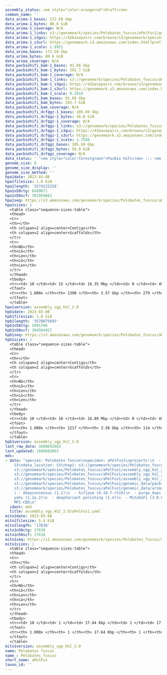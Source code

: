 ```yaml
---
assembly_status: <em style="color:orangered">Draft</em>
common_name: ''
data_arima-1_bases: 172.58 Gbp
data_arima-1_bytes: 80.6 GiB
data_arima-1_coverage: N/A
data_arima-1_links: s3://genomeark/species/Pelobates_fuscus/aPelFus1/genomic_data/arima/<br>
data_arima-1_s3gui: https://42basepairs.com/browse/s3/genomeark/species/Pelobates_fuscus/aPelFus1/genomic_data/arima/
data_arima-1_s3url: https://genomeark.s3.amazonaws.com/index.html?prefix=species/Pelobates_fuscus/aPelFus1/genomic_data/arima/
data_arima-1_scale: 1.9951
data_arima_bases: 172.58 Gbp
data_arima_bytes: 80.6 GiB
data_arima_coverage: N/A
data_pacbiohifi_bam-1_bases: 91.66 Gbp
data_pacbiohifi_bam-1_bytes: 292.7 GiB
data_pacbiohifi_bam-1_coverage: N/A
data_pacbiohifi_bam-1_links: s3://genomeark/species/Pelobates_fuscus/aPelFus1/genomic_data/pacbio_hifi/<br>
data_pacbiohifi_bam-1_s3gui: https://42basepairs.com/browse/s3/genomeark/species/Pelobates_fuscus/aPelFus1/genomic_data/pacbio_hifi/
data_pacbiohifi_bam-1_s3url: https://genomeark.s3.amazonaws.com/index.html?prefix=species/Pelobates_fuscus/aPelFus1/genomic_data/pacbio_hifi/
data_pacbiohifi_bam-1_scale: 0.2916
data_pacbiohifi_bam_bases: 91.66 Gbp
data_pacbiohifi_bam_bytes: 292.7 GiB
data_pacbiohifi_bam_coverage: N/A
data_pacbiohifi_dcfqgz-1_bases: 105.69 Gbp
data_pacbiohifi_dcfqgz-1_bytes: 56.0 GiB
data_pacbiohifi_dcfqgz-1_coverage: N/A
data_pacbiohifi_dcfqgz-1_links: s3://genomeark/species/Pelobates_fuscus/aPelFus1/genomic_data/pacbio_hifi/<br>
data_pacbiohifi_dcfqgz-1_s3gui: https://42basepairs.com/browse/s3/genomeark/species/Pelobates_fuscus/aPelFus1/genomic_data/pacbio_hifi/
data_pacbiohifi_dcfqgz-1_s3url: https://genomeark.s3.amazonaws.com/index.html?prefix=species/Pelobates_fuscus/aPelFus1/genomic_data/pacbio_hifi/
data_pacbiohifi_dcfqgz-1_scale: 1.7586
data_pacbiohifi_dcfqgz_bases: 105.69 Gbp
data_pacbiohifi_dcfqgz_bytes: 56.0 GiB
data_pacbiohifi_dcfqgz_coverage: N/A
data_status: '''<em style="color:forestgreen">PacBio HiFi</em> ::: <em style="color:forestgreen">Arima</em>'''
genome_size: 0
genome_size_display: ''
genome_size_method: ''
hpa1date: 2023-03-08
hpa1filesize: 1.0 GiB
hpa1length: '3574222228'
hpa1n50ctg: 6499071
hpa1n50scf: 381959662
hpa1seq: https://s3.amazonaws.com/genomeark/species/Pelobates_fuscus/aPelFus1/assembly_vgp_HiC_2.0/aPelFus1.HiC.hap1.20230308.fasta.gz
hpa1sizes: |
  <table class="sequence-sizes-table">
  <thead>
  <tr>
  <th></th>
  <th colspan=2 align=center>Contigs</th>
  <th colspan=2 align=center>Scaffolds</th>
  </tr>
  <tr>
  <th>NG</th>
  <th>LG</th>
  <th>Len</th>
  <th>LG</th>
  <th>Len</th>
  </tr>
  </thead>
  <tbody>
  <tr><td> 10 </td><td> 15 </td><td> 16.35 Mbp </td><td> 0 </td><td> 493.56 Mbp </td></tr><tr><td> 20 </td><td> 40 </td><td> 12.72 Mbp </td><td> 1 </td><td> 445.67 Mbp </td></tr><tr><td> 30 </td><td> 72 </td><td> 10.01 Mbp </td><td> 2 </td><td> 421.46 Mbp </td></tr><tr><td> 40 </td><td> 112 </td><td> 8.16 Mbp </td><td> 3 </td><td> 385.98 Mbp </td></tr><tr style="background-color:#cccccc;"><td> 50 </td><td> 160 </td><td style="background-color:#88ff88;"> 6.50 Mbp </td><td> 4 </td><td style="background-color:#88ff88;"> 381.96 Mbp </td></tr><tr><td> 60 </td><td> 224 </td><td> 4.92 Mbp </td><td> 5 </td><td> 310.34 Mbp </td></tr><tr><td> 70 </td><td> 309 </td><td> 3.67 Mbp </td><td> 6 </td><td> 183.86 Mbp </td></tr><tr><td> 80 </td><td> 422 </td><td> 2.69 Mbp </td><td> 8 </td><td> 170.33 Mbp </td></tr><tr><td> 90 </td><td> 592 </td><td> 1.50 Mbp </td><td> 10 </td><td> 143.22 Mbp </td></tr><tr><td> 100 </td><td> 1389 </td><td> 1.00 Kbp </td><td> 278 </td><td> 1.00 Kbp </td></tr></tbody>
  <tfoot>
  <tr><th> 1.000x </th><th> 1390 </th><th> 3.57 Gbp </th><th> 279 </th><th> 3.57 Gbp </th></tr>
  </tfoot>
  </table>
hpa1version: assembly_vgp_HiC_2.0
hpb1date: 2023-03-08
hpb1filesize: 1.0 GiB
hpb1length: '3578075693'
hpb1n50ctg: 5891766
hpb1n50scf: 384564927
hpb1seq: https://s3.amazonaws.com/genomeark/species/Pelobates_fuscus/aPelFus1/assembly_vgp_HiC_2.0/aPelFus1.HiC.hap2.20230308.fasta.gz
hpb1sizes: |
  <table class="sequence-sizes-table">
  <thead>
  <tr>
  <th></th>
  <th colspan=2 align=center>Contigs</th>
  <th colspan=2 align=center>Scaffolds</th>
  </tr>
  <tr>
  <th>NG</th>
  <th>LG</th>
  <th>Len</th>
  <th>LG</th>
  <th>Len</th>
  </tr>
  </thead>
  <tbody>
  <tr><td> 10 </td><td> 16 </td><td> 16.09 Mbp </td><td> 0 </td><td> 496.21 Mbp </td></tr><tr><td> 20 </td><td> 41 </td><td> 12.31 Mbp </td><td> 1 </td><td> 435.41 Mbp </td></tr><tr><td> 30 </td><td> 74 </td><td> 9.82 Mbp </td><td> 2 </td><td> 426.39 Mbp </td></tr><tr><td> 40 </td><td> 116 </td><td> 7.51 Mbp </td><td> 3 </td><td> 385.95 Mbp </td></tr><tr style="background-color:#cccccc;"><td> 50 </td><td> 169 </td><td style="background-color:#88ff88;"> 5.89 Mbp </td><td> 4 </td><td style="background-color:#88ff88;"> 384.56 Mbp </td></tr><tr><td> 60 </td><td> 237 </td><td> 4.70 Mbp </td><td> 5 </td><td> 310.36 Mbp </td></tr><tr><td> 70 </td><td> 323 </td><td> 3.67 Mbp </td><td> 6 </td><td> 183.81 Mbp </td></tr><tr><td> 80 </td><td> 437 </td><td> 2.67 Mbp </td><td> 8 </td><td> 173.50 Mbp </td></tr><tr><td> 90 </td><td> 611 </td><td> 1.54 Mbp </td><td> 10 </td><td> 142.89 Mbp </td></tr><tr><td> 100 </td><td> 1216 </td><td> 1.00 Kbp </td><td> 113 </td><td> 1.00 Kbp </td></tr></tbody>
  <tfoot>
  <tr><th> 1.000x </th><th> 1217 </th><th> 3.58 Gbp </th><th> 114 </th><th> 3.58 Gbp </th></tr>
  </tfoot>
  </table>
hpb1version: assembly_vgp_HiC_2.0
last_raw_data: 1680692663
last_updated: 1680692663
mds:
- data: "species: Pelobates fuscus\nspecimen: aPelFus1\nprojects:\n  - VGP\nrelease_to:
    S3\ndata_location: S3\nhap1: s3://genomeark/species/Pelobates_fuscus/aPelFus1/assembly_vgp_HiC_2.0/aPelFus1.HiC.hap1.20230308.fasta.gz\nhap2:
    s3://genomeark/species/Pelobates_fuscus/aPelFus1/assembly_vgp_HiC_2.0/aPelFus1.HiC.hap2.20230308.fasta.gz\nprimary:
    s3://genomeark/species/Pelobates_fuscus/aPelFus1/assembly_vgp_HiC_2.0/aPelFus1.HiC.pctg.20230308.fasta.gz\nmito:
    s3://genomeark/species/Pelobates_fuscus/aPelFus1/assembly_vgp_HiC_2.0/aPelFus1.mito.20230308.fasta.gz\npacbio_read_dir:
    s3://genomeark/species/Pelobates_fuscus/aPelFus1/genomic_data/pacbio/ \nhic_read_dir:
    s3://genomeark/species/Pelobates_fuscus/aPelFus1/genomic_data/arima/\npipeline:\n
    \ - deepconsensus (1.1)\n  - hifiasm (0.18.7-r519)\n  - purge_dups (1.2.5)\n  -
    yahs (1.2a.2)\n  - deepVariant polishing (1.4)\n  - MitoHiFi (3.0.0)\nassembled_by_group:
    MPI-CBG\n"
  ident: md3
  title: assembly_vgp_HiC_2.0/aPelFus1.yaml
mito1date: 2023-03-08
mito1filesize: 5.4 KiB
mito1length: '17638'
mito1n50ctg: 17638
mito1n50scf: 17638
mito1seq: https://s3.amazonaws.com/genomeark/species/Pelobates_fuscus/aPelFus1/assembly_vgp_HiC_2.0/aPelFus1.mito.20230308.fasta.gz
mito1sizes: |
  <table class="sequence-sizes-table">
  <thead>
  <tr>
  <th></th>
  <th colspan=2 align=center>Contigs</th>
  <th colspan=2 align=center>Scaffolds</th>
  </tr>
  <tr>
  <th>NG</th>
  <th>LG</th>
  <th>Len</th>
  <th>LG</th>
  <th>Len</th>
  </tr>
  </thead>
  <tbody>
  <tr><td> 10 </td><td> 1 </td><td> 17.64 Kbp </td><td> 1 </td><td> 17.64 Kbp </td></tr><tr><td> 20 </td><td> 1 </td><td> 17.64 Kbp </td><td> 1 </td><td> 17.64 Kbp </td></tr><tr><td> 30 </td><td> 1 </td><td> 17.64 Kbp </td><td> 1 </td><td> 17.64 Kbp </td></tr><tr><td> 40 </td><td> 1 </td><td> 17.64 Kbp </td><td> 1 </td><td> 17.64 Kbp </td></tr><tr style="background-color:#cccccc;"><td> 50 </td><td> 1 </td><td style="background-color:#ff8888;"> 17.64 Kbp </td><td> 1 </td><td style="background-color:#ff8888;"> 17.64 Kbp </td></tr><tr><td> 60 </td><td> 1 </td><td> 17.64 Kbp </td><td> 1 </td><td> 17.64 Kbp </td></tr><tr><td> 70 </td><td> 1 </td><td> 17.64 Kbp </td><td> 1 </td><td> 17.64 Kbp </td></tr><tr><td> 80 </td><td> 1 </td><td> 17.64 Kbp </td><td> 1 </td><td> 17.64 Kbp </td></tr><tr><td> 90 </td><td> 1 </td><td> 17.64 Kbp </td><td> 1 </td><td> 17.64 Kbp </td></tr><tr><td> 100 </td><td> 1 </td><td> 17.64 Kbp </td><td> 1 </td><td> 17.64 Kbp </td></tr></tbody>
  <tfoot>
  <tr><th> 1.000x </th><th> 1 </th><th> 17.64 Kbp </th><th> 1 </th><th> 17.64 Kbp </th></tr>
  </tfoot>
  </table>
mito1version: assembly_vgp_HiC_2.0
name: Pelobates fuscus
name_: Pelobates_fuscus
short_name: aPelFus
taxon_id: ''
---
```

